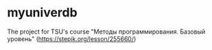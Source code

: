 # myuniverdb
The project for TSU's course "Методы программирования. Базовый уровень" (https://stepik.org/lesson/255660/)
